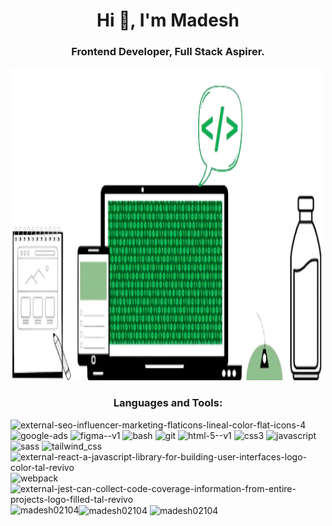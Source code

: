 <h1 align="center">Hi 👋, I'm Madesh</h1>
<h3 align="center">Frontend Developer, Full Stack Aspirer.</h3>

<img src="./profile-image.png" alt="profile-image" width="500" height="500" />

<h3 align="center">Languages and Tools:</h3>
<div display="flex" gap="10">
  <img width="64" height="64" src="https://img.icons8.com/external-flaticons-lineal-color-flat-icons/64/external-seo-influencer-marketing-flaticons-lineal-color-flat-icons-4.png" alt="external-seo-influencer-marketing-flaticons-lineal-color-flat-icons-4"/>
  <img width="48" height="48" src="https://img.icons8.com/color/48/google-ads.png" alt="google-ads"/>
  <img width="48" height="48" src="https://img.icons8.com/color/48/figma--v1.png" alt="figma--v1"/>
  <img width="48" height="48" src="https://img.icons8.com/fluency/48/bash.png" alt="bash"/>
  <img width="48" height="48" src="https://img.icons8.com/color/48/git.png" alt="git"/>
  <img width="48" height="48" src="https://img.icons8.com/color/48/html-5--v1.png" alt="html-5--v1"/>
  <img width="48" height="48" src="https://img.icons8.com/color/48/css3.png" alt="css3"/>
  <img width="48" height="48" src="https://img.icons8.com/fluency/48/javascript.png" alt="javascript"/>
  <img width="48" height="48" src="https://img.icons8.com/color/48/sass.png" alt="sass"/>
  <img width="48" height="48" src="https://img.icons8.com/color/48/tailwind_css.png" alt="tailwind_css"/>
  <img width="48" height="48" src="https://img.icons8.com/external-tal-revivo-color-tal-revivo/48/external-react-a-javascript-library-for-building-user-interfaces-logo-color-tal-revivo.png" alt="external-react-a-javascript-library-for-building-user-interfaces-logo-color-tal-revivo"/>
  <img width="48" height="48" src="https://img.icons8.com/color/48/webpack.png" alt="webpack"/>
  <img width="48" height="48" src="https://img.icons8.com/external-tal-revivo-filled-tal-revivo/48/external-jest-can-collect-code-coverage-information-from-entire-projects-logo-filled-tal-revivo.png" alt="external-jest-can-collect-code-coverage-information-from-entire-projects-logo-filled-tal-revivo"/>  
</div>

<div display="flex" flex-direction="column">
  <img align="left" src="https://github-readme-stats.vercel.app/api/top-langs?username=madesh02104&show_icons=true&locale=en&layout=compact" alt="madesh02104" />
  <img align="center" src="https://github-readme-stats.vercel.app/api?username=madesh02104&show_icons=true&locale=en" alt="madesh02104" />
  <img align="center" src="https://github-readme-streak-stats.herokuapp.com/?user=madesh02104&" alt="madesh02104" />  
</div>

